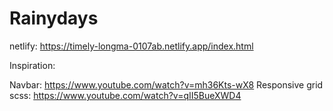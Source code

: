 # Rainydays
netlify: https://timely-longma-0107ab.netlify.app/index.html

Inspiration:

Navbar: https://www.youtube.com/watch?v=mh36Kts-wX8
Responsive grid scss: https://www.youtube.com/watch?v=qII5BueXWD4

